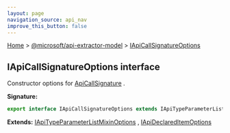```yaml
---
layout: page
navigation_source: api_nav
improve_this_button: false
---
```



[Home](./index.md) &gt; [@microsoft/api-extractor-model](./api-extractor-model.md) &gt; [IApiCallSignatureOptions](./api-extractor-model.iapicallsignatureoptions.md)

## IApiCallSignatureOptions interface

Constructor options for [ApiCallSignature](./api-extractor-model.apicallsignature.md) .

<b>Signature:</b>

```typescript
export interface IApiCallSignatureOptions extends IApiTypeParameterListMixinOptions, IApiParameterListMixinOptions, IApiReleaseTagMixinOptions, IApiReturnTypeMixinOptions, IApiDeclaredItemOptions
```
<b>Extends:</b> [IApiTypeParameterListMixinOptions](./api-extractor-model.iapitypeparameterlistmixinoptions.md) , [IApiDeclaredItemOptions](./api-extractor-model.iapideclareditemoptions.md)
